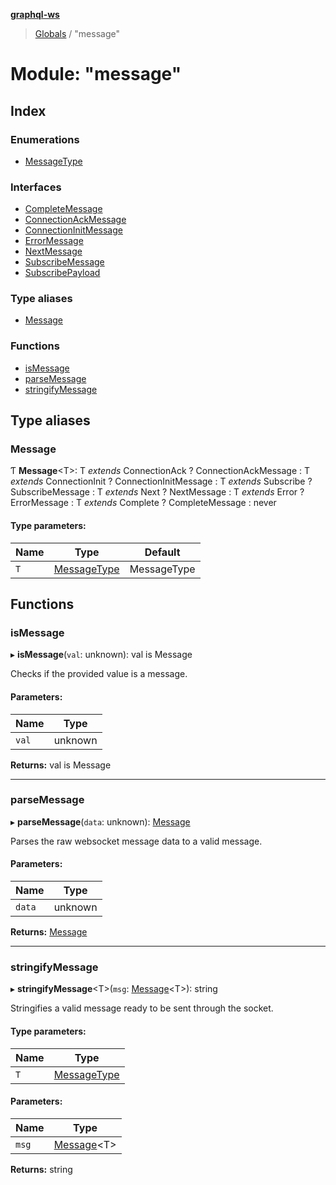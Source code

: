 **[graphql-ws](../README.md)**

> [Globals](../README.md) / "message"

# Module: "message"

## Index

### Enumerations

* [MessageType](../enums/_message_.messagetype.md)

### Interfaces

* [CompleteMessage](../interfaces/_message_.completemessage.md)
* [ConnectionAckMessage](../interfaces/_message_.connectionackmessage.md)
* [ConnectionInitMessage](../interfaces/_message_.connectioninitmessage.md)
* [ErrorMessage](../interfaces/_message_.errormessage.md)
* [NextMessage](../interfaces/_message_.nextmessage.md)
* [SubscribeMessage](../interfaces/_message_.subscribemessage.md)
* [SubscribePayload](../interfaces/_message_.subscribepayload.md)

### Type aliases

* [Message](_message_.md#message)

### Functions

* [isMessage](_message_.md#ismessage)
* [parseMessage](_message_.md#parsemessage)
* [stringifyMessage](_message_.md#stringifymessage)

## Type aliases

### Message

Ƭ  **Message**<T\>: T *extends* ConnectionAck ? ConnectionAckMessage : T *extends* ConnectionInit ? ConnectionInitMessage : T *extends* Subscribe ? SubscribeMessage : T *extends* Next ? NextMessage : T *extends* Error ? ErrorMessage : T *extends* Complete ? CompleteMessage : never

#### Type parameters:

Name | Type | Default |
------ | ------ | ------ |
`T` | [MessageType](../enums/_message_.messagetype.md) | MessageType |

## Functions

### isMessage

▸ **isMessage**(`val`: unknown): val is Message

Checks if the provided value is a message.

#### Parameters:

Name | Type |
------ | ------ |
`val` | unknown |

**Returns:** val is Message

___

### parseMessage

▸ **parseMessage**(`data`: unknown): [Message](_message_.md#message)

Parses the raw websocket message data to a valid message.

#### Parameters:

Name | Type |
------ | ------ |
`data` | unknown |

**Returns:** [Message](_message_.md#message)

___

### stringifyMessage

▸ **stringifyMessage**<T\>(`msg`: [Message](_message_.md#message)<T\>): string

Stringifies a valid message ready to be sent through the socket.

#### Type parameters:

Name | Type |
------ | ------ |
`T` | [MessageType](../enums/_message_.messagetype.md) |

#### Parameters:

Name | Type |
------ | ------ |
`msg` | [Message](_message_.md#message)<T\> |

**Returns:** string
